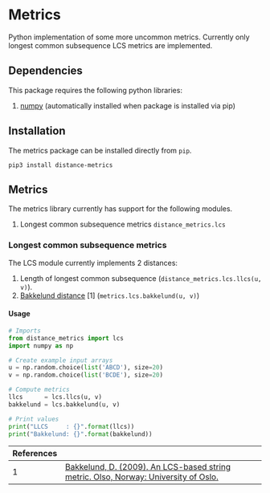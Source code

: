# Metrics
Python implementation of some more uncommon metrics. Currently only longest common subsequence LCS metrics are implemented.

## Dependencies
This package requires the following python libraries:
 1. [numpy](http://www.numpy.org/) (automatically installed when package is installed via pip)
 
## Installation
The metrics package can be installed directly from `pip`.
```
pip3 install distance-metrics
```

## Metrics
The metrics library currently has support for the following modules.
 1. Longest common subsequence metrics `distance_metrics.lcs`
 
### Longest common subsequence metrics
The LCS module currently implements 2 distances:
 1. Length of longest common subsequence (`distance_metrics.lcs.llcs(u, v)`).
 2. [Bakkelund distance](http://hjem.ifi.uio.no/danielry/StringMetric.pdf) [1] (`metrics.lcs.bakkelund(u, v)`)
 
#### Usage
```python
# Imports
from distance_metrics import lcs
import numpy as np

# Create example input arrays
u = np.random.choice(list('ABCD'), size=20)
v = np.random.choice(list('BCDE'), size=20)

# Compute metrics
llcs      = lcs.llcs(u, v)
bakkelund = lcs.bakkelund(u, v)

# Print values
print("LLCS     : {}".format(llcs))
print("Bakkelund: {}".format(bakkelund))
```
 
| References |                                                                                     |
|------------|-------------------------------------------------------------------------------------|
| 1          | [Bakkelund, D. (2009). An LCS-based string metric. Olso, Norway: University of Oslo.](http://hjem.ifi.uio.no/danielry/StringMetric.pdf) |
